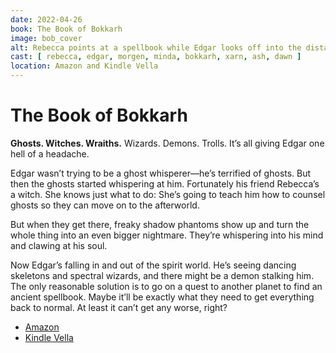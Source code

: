 ```yaml
---
date: 2022-04-26
book: The Book of Bokkarh
image: bob_cover
alt: Rebecca points at a spellbook while Edgar looks off into the distance. Morgen is perched on the book, reading along. Behind them looms a sinister face.
cast: [ rebecca, edgar, morgen, minda, bokkarh, xarn, ash, dawn ]
location: Amazon and Kindle Vella
---
```

# The Book of Bokkarh

**Ghosts. Witches. Wraiths.** Wizards. Demons. Trolls. It’s all giving Edgar one hell of a headache.

Edgar wasn’t trying to be a ghost whisperer—he’s terrified of ghosts. But then the ghosts started whispering at him. Fortunately his friend Rebecca’s a witch. She knows just what to do: She’s going to teach him how to counsel ghosts so they can move on to the afterworld.

But when they get there, freaky shadow phantoms show up and turn the whole thing into an even bigger nightmare. They’re whispering into his mind and clawing at his soul.

Now Edgar’s falling in and out of the spirit world. He’s seeing dancing skeletons and spectral wizards, and there might be a demon stalking him. The only reasonable solution is to go on a quest to another planet to find an ancient spellbook. Maybe it’ll be exactly what they need to get everything back to normal. At least it can’t get any worse, right?

- [Amazon](https://www.amazon.com/dp/B09YQ8DW9Y)
- [Kindle Vella](https://www.amazon.com/kindle-vella/story/B0993P1WWM)
